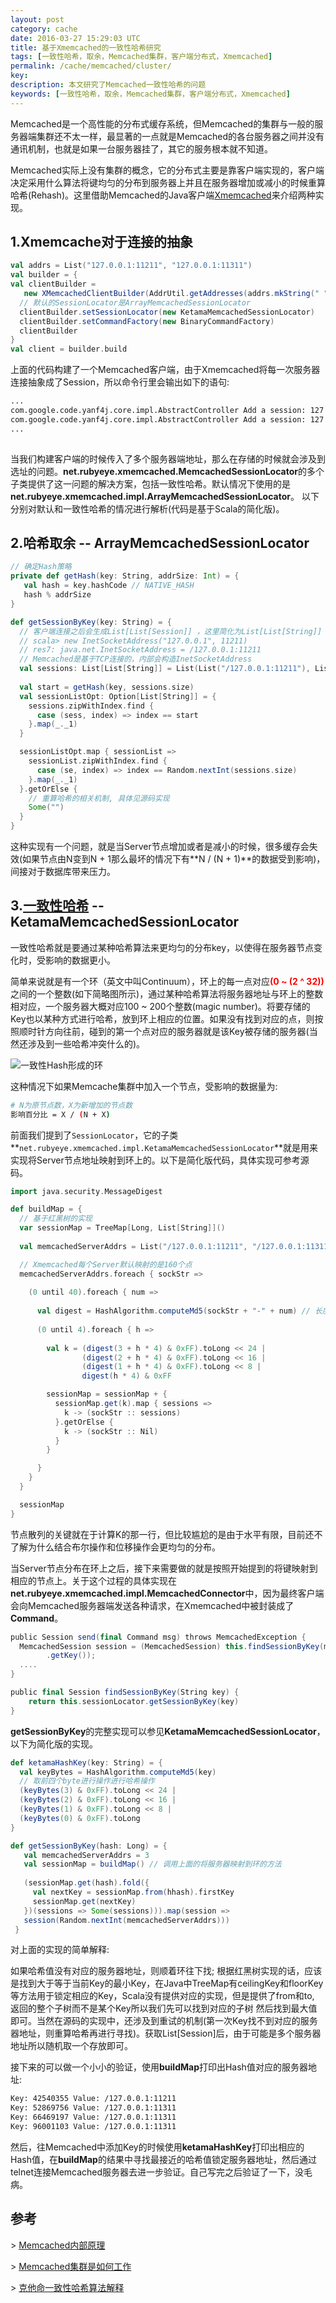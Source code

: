 ```yaml
---
layout: post
category: cache
date: 2016-03-27 15:29:03 UTC
title: 基于Xmemcached的一致性哈希研究
tags: [一致性哈希，取余，Memcached集群，客户端分布式，Xmemcached]
permalink: /cache/memcached/cluster/
key: 
description: 本文研究了Memcached一致性哈希的问题
keywords: [一致性哈希，取余，Memcached集群，客户端分布式，Xmemcached]
---
```


Memcached是一个高性能的分布式缓存系统，但Memcached的集群与一般的服务器端集群还不太一样，最显著的一点就是Memcached的各台服务器之间并没有通讯机制，也就是如果一台服务器挂了，其它的服务根本就不知道。

Memcached实际上没有集群的概念，它的分布式主要是靠客户端实现的，客户端决定采用什么算法将键均匀的分布到服务器上并且在服务器增加或减小的时候重算哈希(Rehash)。这里借助Memcached的Java客户端[Xmemcached](https://code.google.com/p/xmemcached/wiki/User_Guide)来介绍两种实现。

  
## 1.Xmemcache对于连接的抽象
   
```scala
val addrs = List("127.0.0.1:11211", "127.0.0.1:11311")
val builder = {
val clientBuilder = 
   new XMemcachedClientBuilder(AddrUtil.getAddresses(addrs.mkString(" ")))
  // 默认的SessionLocator是ArrayMemcachedSessionLocator
  clientBuilder.setSessionLocator(new KetamaMemcachedSessionLocator)
  clientBuilder.setCommandFactory(new BinaryCommandFactory)
  clientBuilder
}
val client = builder.build
```
    
上面的代码构建了一个Memcached客户端，由于Xmemcached将每一次服务器连接抽象成了Session，所以命令行里会输出如下的语句:
    
```bash    
...
com.google.code.yanf4j.core.impl.AbstractController Add a session: 127.0.0.1:11211
com.google.code.yanf4j.core.impl.AbstractController Add a session: 127.0.0.1:11311
...
    
```

当我们构建客户端的时候传入了多个服务器端地址，那么在存储的时候就会涉及到选址的问题。**net.rubyeye.xmemcached.MemcachedSessionLocator**的多个子类提供了这一问题的解决方案，包括一致性哈希。默认情况下使用的是**net.rubyeye.xmemcached.impl.ArrayMemcachedSessionLocator**。
以下分别对默认和一致性哈希的情况进行解析(代码是基于Scala的简化版)。
   
    
## 2.哈希取余 -- ArrayMemcachedSessionLocator
     
```scala
// 确定Hash策略
private def getHash(key: String, addrSize: Int) = {
   val hash = key.hashCode // NATIVE_HASH
   hash % addrSize
}

def getSessionByKey(key: String) = {
  // 客户端连接之后会生成List[List[Session]] ，这里简化为List[List[String]]
  // scala> new InetSocketAddress("127.0.0.1", 11211)
  // res7: java.net.InetSocketAddress = /127.0.0.1:11211
  // Memcached是基于TCP连接的，内部会构造InetSocketAddress
  val sessions: List[List[String]] = List(List("/127.0.0.1:11211"), List("/127.0.0.1:11311"))
  
  val start = getHash(key, sessions.size)
  val sessionListOpt: Option[List[String]] = {
    sessions.zipWithIndex.find {
      case (sess, index) => index == start
    }.map(_._1)
  }

  sessionListOpt.map { sessionList =>
    sessionList.zipWithIndex.find {
      case (se, index) => index == Random.nextInt(sessions.size)
    }.map(_._1)
  }.getOrElse {
    // 重算哈希的相关机制, 具体见源码实现
    Some("")
  }
}   
```

这种实现有一个问题，就是当Server节点增加或者是减小的时候，很多缓存会失效(如果节点由N变到N + 1那么最坏的情况下有**N / (N + 1)**的数据受到影响)，
间接对于数据库带来压力。


## 3.[一致性哈希](https://www.quora.com/What-is-the-best-way-to-add-remove-a-new-server-in-memcached-without-restarting-it-to-avoid-rehashing-Is-it-possible) -- KetamaMemcachedSessionLocator

一致性哈希就是要通过某种哈希算法来更均匀的分布key，以使得在服务器节点变化时，受影响的数据更小。

简单来说就是有一个环（英文中叫Continuum），环上的每一点对应<b style="color:red">(0 ~ (2 ^ 32))</b>之间的一个整数(如下简略图所示)，通过某种哈希算法将服务器地址与环上的整数相对应，一个服务器大概对应100 ~ 200个整数(magic number)。将要存储的Key也以某种方式进行哈希，放到环上相应的位置。如果没有找到对应的点，则按照顺时针方向往前，碰到的第一个点对应的服务器就是该Key被存储的服务器(当然还涉及到一些哈希冲突什么的)。

![一致性Hash形成的环](/static/images/charts/2016-03-27/continuum.png)
        
这种情况下如果Memcache集群中加入一个节点，受影响的数据量为:
    
```bash
# N为原节点数，X为新增加的节点数
影响百分比 = X / (N + X) 
```

前面我们提到了`SessionLocator`，它的子类**`net.rubyeye.xmemcached.impl.KetamaMemcachedSessionLocator`**就是用来实现将Server节点地址映射到环上的。以下是简化版代码，具体实现可参考源码。


```scala
import java.security.MessageDigest

def buildMap = {
  // 基于红黑树的实现
  var sessionMap = TreeMap[Long, List[String]]()
  
  val memcachedServerAddrs = List("/127.0.0.1:11211", "/127.0.0.1:11311")

  // Xmemcached每个Server默认映射的是160个点
  memcachedServerAddrs.foreach { sockStr =>
  
    (0 until 40).foreach { num =>
    
      val digest = HashAlgorithm.computeMd5(sockStr + "-" + num) // 长度为16的Array[Byte]
      
      (0 until 4).foreach { h =>
        
        val k = (digest(3 + h * 4) & 0xFF).toLong << 24 | 
                (digest(2 + h * 4) & 0xFF).toLong << 16 | 
                (digest(1 + h * 4) & 0xFF).toLong << 8 | 
                digest(h * 4) & 0xFF

        sessionMap = sessionMap + {
          sessionMap.get(k).map { sessions =>
            k -> (sockStr :: sessions)
          }.getOrElse {
            k -> (sockStr :: Nil)
          }
        }

      }
    }
  }

  sessionMap
}    

```

节点散列的关键就在于计算K的那一行，但比较尴尬的是由于水平有限，目前还不了解为什么结合布尔操作和位移操作会更均匀的分布。

当Server节点分布在环上之后，接下来需要做的就是按照开始提到的将键映射到相应的节点上。关于这个过程的具体实现在**net.rubyeye.xmemcached.impl.MemcachedConnector**中，因为最终客户端会向Memcached服务器端发送各种请求，在Xmemcached中被封装成了**Command**。


```scala
public Session send(final Command msg) throws MemcachedException {
  MemcachedSession session = (MemcachedSession) this.findSessionByKey(msg
		.getKey());
  ....
}

public final Session findSessionByKey(String key) {
    return this.sessionLocator.getSessionByKey(key)
}
```
  
**getSessionByKey**的完整实现可以参见**KetamaMemcachedSessionLocator**，以下为简化版的实现。
  

```scala
def ketamaHashKey(key: String) = {
  val keyBytes = HashAlgorithm.computeMd5(key)
  // 取前四个byte进行操作进行哈希操作
  (keyBytes(3) & 0xFF).toLong << 24 | 
  (keyBytes(2) & 0xFF).toLong << 16 |
  (keyBytes(1) & 0xFF).toLong << 8 |
  (keyBytes(0) & 0xFF).toLong
}

def getSessionByKey(hash: Long) = {
   val memcachedServerAddrs = 3
   val sessionMap = buildMap() // 调用上面的将服务器映射到环的方法
   
   (sessionMap.get(hash).fold({
     val nextKey = sessionMap.from(hhash).firstKey
     sessionMap.get(nextKey)
   })(sessions => Some(sessions))).map(session =>             
   session(Random.nextInt(memcachedServerAddrs)))
 }
```
    
对上面的实现的简单解释: 

如果哈希值没有对应的服务器地址，则顺着环往下找; 根据红黑树实现的话，应该是找到大于等于当前Key的最小Key，在Java中TreeMap有ceilingKey和floorKey等方法用于锁定相应的Key，Scala没有提供对应的实现，但是提供了from和to, 返回的整个子树而不是某个Key所以我们先可以找到对应的子树 然后找到最大值即可。当然在源码的实现中，还涉及到重试的机制(第一次Key找不到对应的服务器地址，则重算哈希再进行寻找)。获取List[Session]后，由于可能是多个服务器地址所以随机取一个存放即可。
      
接下来的可以做一个小小的验证，使用**buildMap**打印出Hash值对应的服务器地址:

```bash        
Key: 42540355 Value: /127.0.0.1:11211
Key: 52869756 Value: /127.0.0.1:11311
Key: 66469197 Value: /127.0.0.1:11311
Key: 96001103 Value: /127.0.0.1:11311
```
   
然后，往Memcached中添加Key的时候使用**ketamaHashKey**打印出相应的Hash值，在**buildMap**的结果中寻找最接近的哈希值锁定服务器地址，然后通过telnet连接Memcached服务器去进一步验证。自己写完之后验证了一下，没毛病。
   
 
## 参考

\> [Memcached内部原理](https://www.adayinthelifeof.nl/2011/02/06/memcache-internals/)

\> [Memcached集群是如何工作](https://www.quora.com/How-does-a-Memcache-cluster-work)

\> [克他命一致性哈希算法解释](http://www.last.fm/user/RJ/journal/2007/04/10/rz_libketama_-_a_consistent_hashing_algo_for_memcache_clients)

